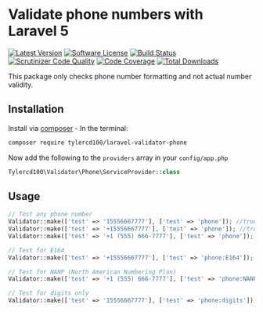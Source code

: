 # Validate phone numbers with Laravel 5
[![Latest Version](https://img.shields.io/github/release/tylercd100/laravel-validator-phone.svg?style=flat-square)](https://github.com/tylercd100/laravel-validator-phone/releases)
[![Software License](https://img.shields.io/badge/license-MIT-brightgreen.svg?style=flat-square)](LICENSE.md)
[![Build Status](https://travis-ci.org/tylercd100/laravel-validator-phone.svg?branch=master)](https://travis-ci.org/tylercd100/laravel-validator-phone)
[![Scrutinizer Code Quality](https://scrutinizer-ci.com/g/tylercd100/laravel-validator-phone/badges/quality-score.png?b=master)](https://scrutinizer-ci.com/g/tylercd100/laravel-validator-phone/?branch=master)
[![Code Coverage](https://scrutinizer-ci.com/g/tylercd100/laravel-validator-phone/badges/coverage.png?b=master)](https://scrutinizer-ci.com/g/tylercd100/laravel-validator-phone/?branch=master)
[![Total Downloads](https://img.shields.io/packagist/dt/tylercd100/laravel-validator-phone.svg?style=flat-square)](https://packagist.org/packages/tylercd100/laravel-validator-phone)

This package only checks phone number formatting and not actual number validity.

## Installation

Install via [composer](https://getcomposer.org/) - In the terminal:
```bash
composer require tylercd100/laravel-validator-phone
```

Now add the following to the `providers` array in your `config/app.php`
```php
Tylercd100\Validator\Phone\ServiceProvider::class
```

## Usage

```php
// Test any phone number
Validator::make(['test' => '15556667777'], ['test' => 'phone']); //true
Validator::make(['test' => '+15556667777'], ['test' => 'phone']); //true
Validator::make(['test' => '+1 (555) 666-7777'], ['test' => 'phone']); //true

// Test for E164
Validator::make(['test' => '+15556667777'], ['test' => 'phone:E164']); //true

// Test for NANP (North American Numbering Plan)
Validator::make(['test' => '+1 (555) 666-7777'], ['test' => 'phone:NANP']); //true

// Test for digits only
Validator::make(['test' => '15556667777'], ['test' => 'phone:digits']); //true
```
